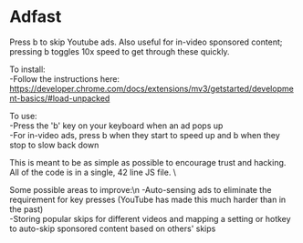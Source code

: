 
# Adfast

Press b to skip Youtube ads. Also useful for in-video sponsored content; pressing b toggles 10x speed to get through these quickly.

To install: \
-Follow the instructions here: https://developer.chrome.com/docs/extensions/mv3/getstarted/development-basics/#load-unpacked

To use: \
-Press the 'b' key on your keyboard when an ad pops up \
-For in-video ads, press b when they start to speed up and b when they stop to slow back down


This is meant to be as simple as possible to encourage trust and hacking. All of the code is in a single, 42 line JS file. \

Some possible areas to improve:\n
-Auto-sensing ads to eliminate the requirement for key presses (YouTube has made this much harder than in the past) \
-Storing popular skips for different videos and mapping a setting or hotkey to auto-skip sponsored content based on others' skips
